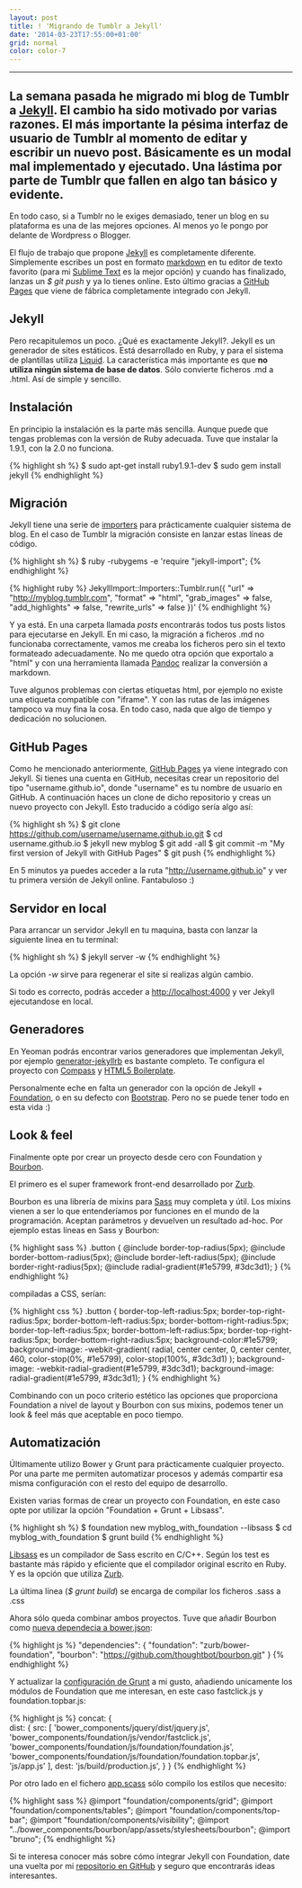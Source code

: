 ```yaml
---
layout: post
title: ! 'Migrando de Tumblr a Jekyll'
date: '2014-03-23T17:55:00+01:00'
grid: normal
color: color-7
---
```


***

## La semana pasada he migrado mi blog de Tumblr a [Jekyll](http://jekyllrb.com/). El cambio ha sido motivado por varias razones. El más importante la pésima interfaz de usuario de Tumblr al momento de editar y escribir un nuevo post. Básicamente es un modal mal implementado y ejecutado. Una lástima por parte de Tumblr que fallen en algo tan básico y evidente.

En todo caso, si a Tumblr no le exiges demasiado, tener un blog en su plataforma es una de las mejores opciones. Al menos yo le pongo por delante de Wordpress o Blogger.

El flujo de trabajo que propone [Jekyll](http://jekyllrb.com/) es completamente diferente. Simplemente escribes un post en formato [markdown](http://daringfireball.net/projects/markdown/) en tu editor de texto favorito (para mi [Sublime Text](http://www.sublimetext.com/) es la mejor opción) y cuando has finalizado, lanzas un *$ git push* y ya lo tienes online. Esto último gracias a [GitHub Pages](http://pages.github.com/) que viene de fábrica completamente integrado con Jekyll.

## Jekyll

Pero recapitulemos un poco. ¿Qué es exactamente Jekyll?.
Jekyll es un generador de sites estáticos. Está desarrollado en Ruby, y para el sistema de plantillas utiliza [Liquid](http://docs.shopify.com/themes/liquid-basics). La característica más importante es que **no utiliza ningún sistema de base de datos**. Sólo convierte ficheros .md a .html. Así de simple y sencillo.


## Instalación

En principio la instalación es la parte más sencilla. Aunque puede que tengas problemas con la versión de Ruby adecuada. Tuve que instalar la 1.9.1, con la 2.0 no funciona.

{% highlight sh %}
$ sudo apt-get install ruby1.9.1-dev
$ sudo gem install jekyll
{% endhighlight %}

## Migración

Jekyll tiene una serie de [importers](http://import.jekyllrb.com/docs/home/) para prácticamente cualquier sistema de blog. En el caso de Tumblr la migración consiste en lanzar estas líneas de código.

{% highlight sh %}
$ ruby -rubygems -e 'require "jekyll-import";
{% endhighlight %}

{% highlight ruby %}
	JekyllImport::Importers::Tumblr.run({
		"url"            => "http://myblog.tumblr.com",
		"format"         => "html",
		"grab_images"    => false,
		"add_highlights" => false,
		"rewrite_urls"   => false
	})'
{% endhighlight %}

Y ya está. En una carpeta llamada _posts_ encontrarás todos tus posts listos para ejecutarse en Jekyll. En mi caso, la migración a ficheros .md no funcionaba correctamente, vamos me creaba los ficheros pero sin el texto formateado adecuadamente. No me quedo otra opción que exportalo a  "html" y con una herramienta llamada [Pandoc](http://johnmacfarlane.net/pandoc/) realizar la conversión a markdown.

Tuve algunos problemas con ciertas etiquetas html, por ejemplo no existe una etiqueta compatible con "iframe". Y con las rutas de las imágenes tampoco va muy fina la cosa. En todo caso, nada que algo de tiempo y dedicación no solucionen.

## GitHub Pages

Como he mencionado anteriormente, [GitHub Pages](http://pages.github.com/) ya viene integrado con Jekyll. Si tienes una cuenta en GitHub, necesitas crear un repositorio del tipo "username.github.io", donde "username" es tu nombre de usuario en GitHub. A continuación haces un clone de dicho repositorio y creas un nuevo proyecto con Jekyll. Esto traducido a código sería algo así:

{% highlight sh %}
$ git clone https://github.com/username/username.github.io.git
$ cd username.github.io
$ jekyll new myblog
$ git add -all
$ git commit -m "My first version of Jekyll with GitHub Pages"
$ git push
{% endhighlight %}

En 5 minutos ya puedes acceder a la ruta "http://username.github.io" y ver tu primera versión de Jekyll online. Fantabuloso :)

## Servidor en local

Para arrancar un servidor Jekyll en tu maquina, basta con lanzar la siguiente línea en tu terminal:

{% highlight sh %}
$ jekyll server -w
{% endhighlight %}

La opción *-w* sirve para regenerar el site si realizas algún cambio.

Si todo es correcto, podrás acceder a [http://localhost:4000](http://localhost:4000) y ver Jekyll ejecutandose en local.

## Generadores

En Yeoman podrás encontrar varios generadores que implementan Jekyll, por ejemplo [generator-jekyllrb](https://github.com/robwierzbowski/generator-jekyllrb) es bastante completo. Te configura el proyecto con [Compass](http://compass-style.org/) y [HTML5 Boilerplate](http://html5boilerplate.com/).

Personalmente eche en falta un generador con la opción de Jekyll + [Foundation](http://foundation.zurb.com/), o en su defecto con [Bootstrap](http://getbootstrap.com). Pero no se puede tener todo en esta vida :)

## Look & feel

Finalmente opte por crear un proyecto desde cero con Foundation y [Bourbon](bourbon.io).

El primero es el super framework front-end desarrollado por [Zurb](http://zurb.com/).

Bourbon es una librería de mixins para [Sass](http://sass-lang.com/) muy completa y útil. Los mixins vienen a ser lo que entenderíamos por funciones en el mundo de la programación. Aceptan parámetros y devuelven un resultado ad-hoc. Por ejemplo estas líneas en Sass y Bourbon:

{% highlight sass %}
.button {
	@include border-top-radius(5px);
	@include border-bottom-radius(5px);
	@include border-left-radius(5px);
	@include border-right-radius(5px);
	@include radial-gradient(#1e5799, #3dc3d1);
}
{% endhighlight %}

compiladas a CSS, serían:

{% highlight css %}
.button {
	border-top-left-radius:5px;
	border-top-right-radius:5px;
	border-bottom-left-radius:5px;
	border-bottom-right-radius:5px;
	border-top-left-radius:5px;
	border-bottom-left-radius:5px;
	border-top-right-radius:5px;
	border-bottom-right-radius:5px;
	background-color:#1e5799;
	background-image:
		-webkit-gradient(
			radial, center center, 0, center center, 460,
			color-stop(0%, #1e5799),
			color-stop(100%, #3dc3d1)
		);
	background-image:
		-webkit-radial-gradient(#1e5799, #3dc3d1);
		background-image: radial-gradient(#1e5799, #3dc3d1);
	}
{% endhighlight %}

Combinando con un poco criterio estético las opciones que proporciona Foundation a nivel de layout y Bourbon con sus mixins, podemos tener un look & feel más que aceptable en poco tiempo.

## Automatización

Últimamente utilizo Bower y Grunt para prácticamente cualquier proyecto. Por una parte me permiten automatizar procesos y además compartir esa misma configuración con el resto del equipo de desarrollo.

Existen varias formas de crear un proyecto con Foundation, en este caso opte por utilizar la opción "Foundation + Grunt + Libsass".

{% highlight sh %}
$ foundation new myblog_with_foundation --libsass
$ cd myblog_with_foundation
$ grunt build
{% endhighlight %}

[Libsass](http://libsass.org/) es un compilador de Sass escrito en C/C++. Según los test es bastante más rápido y eficiente que el compilador original escrito en Ruby. Y es la opción
que utiliza [Zurb](http://zurb.com/).

La última línea (*$ grunt build*) se encarga de compilar los ficheros .sass a .css

Ahora sólo queda combinar ambos proyectos. Tuve que añadir Bourbon como [nueva dependecia a bower.json](https://github.com/brunogarcia/brunogarcia.github.io/blob/master/bower.json):

{% highlight js %}
"dependencies": {
	"foundation": "zurb/bower-foundation",
	"bourbon": "https://github.com/thoughtbot/bourbon.git"
}
{% endhighlight %}

Y actualizar la [configuración de Grunt](https://github.com/brunogarcia/brunogarcia.github.io/blob/master/Gruntfile.js) a mi gusto, añadiendo unicamente los módulos de Foundation que me interesan, en este caso fastclick.js y foundation.topbar.js:

{% highlight js %}
concat: {   
	dist: {
		src: [
			'bower_components/jquery/dist/jquery.js',
			'bower_components/foundation/js/vendor/fastclick.js',
			'bower_components/foundation/js/foundation/foundation.js',
			'bower_components/foundation/js/foundation/foundation.topbar.js',
			'js/app.js'
		],
	dest: 'js/build/production.js',
	}
}
{% endhighlight %}

Por otro lado en el fichero [app.scass](https://github.com/brunogarcia/brunogarcia.github.io/blob/master/scss/app.scss) sólo compilo los estilos que necesito:

{% highlight sass %}
@import "foundation/components/grid";
@import "foundation/components/tables";
@import "foundation/components/top-bar";
@import "foundation/components/visibility";
@import "../bower_components/bourbon/app/assets/stylesheets/bourbon";
@import "bruno";
{% endhighlight %}

Si te interesa conocer más sobre cómo integrar Jekyll con Foundation, date una vuelta por mi [repositorio en GitHub](https://github.com/brunogarcia/brunogarcia.github.io) y seguro que encontrarás ideas interesantes.
